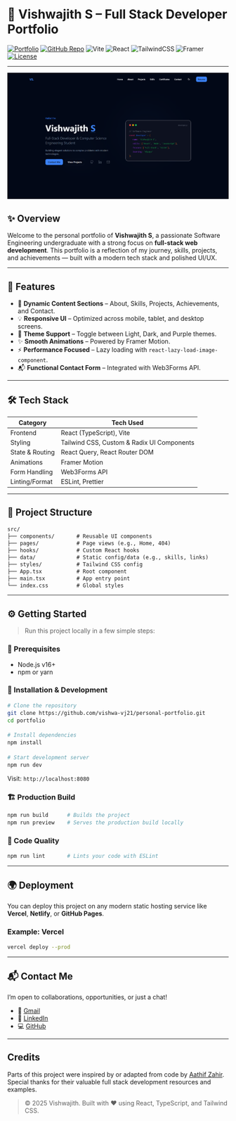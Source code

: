 # 🚀 Vishwajith S – Full Stack Developer Portfolio

[![Portfolio](https://img.shields.io/badge/Live%20Portfolio-blueviolet?style=for-the-badge&logo=vercel&logoColor=white)](https://aathifzahir.dev)
[![GitHub Repo](https://img.shields.io/badge/Repo-181717?style=for-the-badge&logo=github&logoColor=white)](https://github.com/aathifzahir/portfolio)
![Vite](https://img.shields.io/badge/vite-%23646CFF.svg?style=for-the-badge&logo=vite&logoColor=white)
![React](https://img.shields.io/badge/react-%2320232a.svg?style=for-the-badge&logo=react&logoColor=%2361DAFB)
![TailwindCSS](https://img.shields.io/badge/tailwindcss-%2338B2AC.svg?style=for-the-badge&logo=tailwind-css&logoColor=white)
![Framer](https://img.shields.io/badge/Framer-black?style=for-the-badge&logo=framer&logoColor=blue)
[![License](https://img.shields.io/badge/MIT-green?style=for-the-badge)](LICENSE)

---

![Portfolio Screenshot](./public/screenshot.png)

## ✨ Overview

Welcome to the personal portfolio of **Vishwajith S**, a passionate Software Engineering undergraduate with a strong focus on **full-stack web development**. This portfolio is a reflection of my journey, skills, projects, and achievements — built with a modern tech stack and polished UI/UX.

---

## 🎯 Features

- 📌 **Dynamic Content Sections** – About, Skills, Projects, Achievements, and Contact.
- 💡 **Responsive UI** – Optimized across mobile, tablet, and desktop screens.
- 🎨 **Theme Support** – Toggle between Light, Dark, and Purple themes.
- ✨ **Smooth Animations** – Powered by Framer Motion.
- ⚡ **Performance Focused** – Lazy loading with `react-lazy-load-image-component`.
- 📬 **Functional Contact Form** – Integrated with Web3Forms API.

---

## 🛠️ Tech Stack

| Category        | Tech Used                                  |
| --------------- | ------------------------------------------ |
| Frontend        | React (TypeScript), Vite                   |
| Styling         | Tailwind CSS, Custom & Radix UI Components |
| State & Routing | React Query, React Router DOM              |
| Animations      | Framer Motion                              |
| Form Handling   | Web3Forms API                              |
| Linting/Format  | ESLint, Prettier                           |

---

## 📁 Project Structure

```
src/
├── components/       # Reusable UI components
├── pages/            # Page views (e.g., Home, 404)
├── hooks/            # Custom React hooks
├── data/             # Static config/data (e.g., skills, links)
├── styles/           # Tailwind CSS config
├── App.tsx           # Root component
├── main.tsx          # App entry point
└── index.css         # Global styles
```

---

## ⚙️ Getting Started

> Run this project locally in a few simple steps:

### 🔧 Prerequisites

- Node.js v16+
- npm or yarn

### 🚀 Installation & Development

```bash
# Clone the repository
git clone https://github.com/vishwa-vj21/personal-portfolio.git
cd portfolio

# Install dependencies
npm install

# Start development server
npm run dev
```

Visit: `http://localhost:8080`

### 🏗️ Production Build

```bash
npm run build      # Builds the project
npm run preview    # Serves the production build locally
```

### 🧹 Code Quality

```bash
npm run lint       # Lints your code with ESLint
```

---

## 🌍 Deployment

You can deploy this project on any modern static hosting service like **Vercel**, **Netlify**, or **GitHub Pages**.

### Example: Vercel

```bash
vercel deploy --prod
```

---

## 📬 Contact Me

I’m open to collaborations, opportunities, or just a chat!

- 📧 [Gmail](mailto:iamvishwajith.s@gmail.com)
- 💼 [LinkedIn](https://www.linkedin.com/in/iamvishwajith/)
- 💻 [GitHub](https://github.com/vishwa-vj21)

---

## Credits

Parts of this project were inspired by or adapted from code by [Aathif Zahir](https://github.com/aathifzahir).  
Special thanks for their valuable full stack development resources and examples.

> © 2025 Vishwajith. Built with ❤️ using React, TypeScript, and Tailwind CSS.
